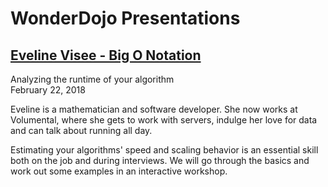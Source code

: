 # WonderDojo Presentations

## [Eveline Visee - Big O Notation](big-o-notation.pdf)
Analyzing the runtime of your algorithm   
February 22, 2018

Eveline is a mathematician and software developer. She now works at Volumental, where she gets to work with servers, indulge her love for data and can talk about running all day.

Estimating your algorithms' speed and scaling behavior is an essential skill both on the job and during interviews. We will go through the basics and work out some examples in an interactive workshop.
